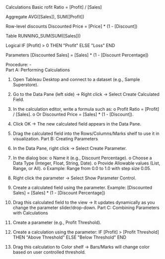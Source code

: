 Calculations
Basic
rofit Ratio = [Profit] / [Sales]

Aggregate
AVG([Sales]), SUM([Profit])

Row-level discounts
Discounted Price = [Price] * (1 - [Discount])

Table 
RUNNING_SUM(SUM([Sales]))

Logical
IF [Profit] > 0 THEN "Profit" ELSE "Loss" END

Parameters
[Discounted Sales] = [Sales] * (1 - [Discount Percentage])  

Procedure: -  
Part A: Performing Calculations 
1. Open Tableau Desktop and connect to a dataset (e.g., Sample Superstore). 
2. Go to the Data Pane (left side) → Right click → Select Create Calculated Field. 
3. In the calculation editor, write a formula such as: 
    o Profit Ratio = [Profit] / [Sales]. 
    o Or Discounted Price = [Sales] * (1 - [Discount]). 
4. Click OK → The new calculated field appears in the Data Pane. 
5. Drag the calculated field into the Rows/Columns/Marks shelf to use it in visualization. 
Part B: Creating Parameters 
1. In the Data Pane, right click → Select Create Parameter. 
2. In the dialog box: 
    o Name it (e.g., Discount Percentage). 
    o Choose a Data Type (Integer, Float, String, Date). 
    o Provide Allowable values (List, Range, or All). 
    o Example: Range from 0.0 to 1.0 with step size 0.05. 
3. Right click the parameter → Select Show Parameter Control. 
4. Create a calculated field using the parameter. Example: 
    [Discounted Sales] = [Sales] * (1 - [Discount Percentage]) 

 
5. Drag this calculated field to the view → It updates dynamically as you change the 
parameter slider/drop-down. 
Part C: Combining Parameters with Calculations 
1. Create a parameter (e.g., Profit Threshold). 
2. Create a calculation using the parameter: 
    IF [Profit] > [Profit Threshold] THEN "Above Threshold" 
    ELSE "Below Threshold" 
    END 
3. Drag this calculation to Color shelf → Bars/Marks will change color based on user controlled threshold. 